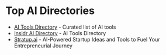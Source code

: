 # Top AI Directories

- [AI Tools Directory](https://aitoolsdirectory.com/) - Curated list of AI tools
- [Insidr AI Directory](https://www.insidr.ai/ai-tools/) - AI Tools Directory
- [Stratup.ai](https://stratup.ai/) - AI-Powered Startup Ideas and Tools to Fuel Your Entrepreneurial Journey

